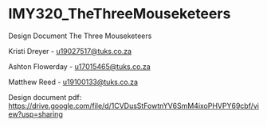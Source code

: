 # IMY320_TheThreeMouseketeers

Design Document
The Three Mouseketeers

Kristi Dreyer -		         u19027517@tuks.co.za

Ashton Flowerday - 		 u17015465@tuks.co.za

Matthew Reed - 		 u19100133@tuks.co.za


Design document pdf:
https://drive.google.com/file/d/1CVDusStFowtnYV6SmM4ixoPHVPY69cbf/view?usp=sharing 



